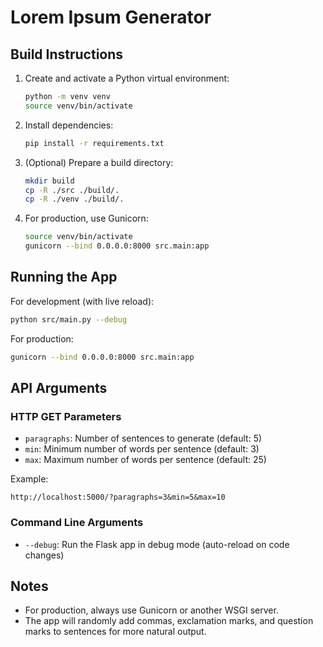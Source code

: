 # Lorem Ipsum Generator

## Build Instructions

1. Create and activate a Python virtual environment:
	```bash
	python -m venv venv
	source venv/bin/activate
	```

2. Install dependencies:
	```bash
	pip install -r requirements.txt
	```

3. (Optional) Prepare a build directory:
	```bash
	mkdir build
	cp -R ./src ./build/.
	cp -R ./venv ./build/.
	```

4. For production, use Gunicorn:
	```bash
	source venv/bin/activate
	gunicorn --bind 0.0.0.0:8000 src.main:app
	```

## Running the App

For development (with live reload):
```bash
python src/main.py --debug
```

For production:
```bash
gunicorn --bind 0.0.0.0:8000 src.main:app
```

## API Arguments

### HTTP GET Parameters

- `paragraphs`: Number of sentences to generate (default: 5)
- `min`: Minimum number of words per sentence (default: 3)
- `max`: Maximum number of words per sentence (default: 25)

Example:
```
http://localhost:5000/?paragraphs=3&min=5&max=10
```

### Command Line Arguments

- `--debug`: Run the Flask app in debug mode (auto-reload on code changes)

## Notes

- For production, always use Gunicorn or another WSGI server.
- The app will randomly add commas, exclamation marks, and question marks to sentences for more natural output.
